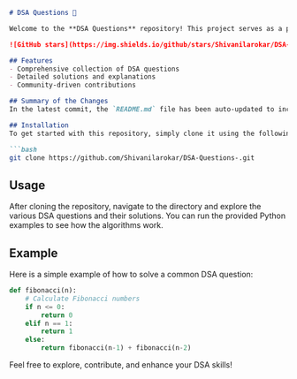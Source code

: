 ```markdown
# DSA Questions 🚀

Welcome to the **DSA Questions** repository! This project serves as a platform for developers and learners to practice and enhance their skills in Data Structures and Algorithms (DSA). This repository is designed to help you improve your understanding of various data structures and algorithms through a collection of questions and solutions.

![GitHub stars](https://img.shields.io/github/stars/Shivanilarokar/DSA-Questions-?style=social) ![Forks](https://img.shields.io/github/forks/Shivanilarokar/DSA-Questions-?style=social)

## Features
- Comprehensive collection of DSA questions
- Detailed solutions and explanations
- Community-driven contributions

## Summary of the Changes
In the latest commit, the `README.md` file has been auto-updated to include a new section outlining the features of the repository. This addition enhances the clarity and appeal of the project for potential contributors and users.

## Installation
To get started with this repository, simply clone it using the following command:

```bash
git clone https://github.com/Shivanilarokar/DSA-Questions-.git
```

## Usage
After cloning the repository, navigate to the directory and explore the various DSA questions and their solutions. You can run the provided Python examples to see how the algorithms work.

## Example
Here is a simple example of how to solve a common DSA question:

```python
def fibonacci(n):
    # Calculate Fibonacci numbers
    if n <= 0:
        return 0
    elif n == 1:
        return 1
    else:
        return fibonacci(n-1) + fibonacci(n-2)
```

Feel free to explore, contribute, and enhance your DSA skills!
```